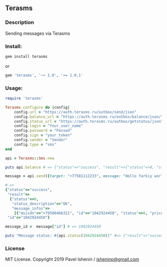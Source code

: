 ## Terasms

### Description
Sending messages via Terasms

### Install:

```ruby
gem install terasms
```
or 
```ruby
gem 'terasms', '~> 1.0', '>= 1.0.1'
```
### Usage:

```ruby
require 'terasms'

Terasms.configure do |config|
    config.url = "https://auth.terasms.ru/outbox/send/json"
    config.balance_url = "https://auth.terasms.ru/outbox/balance/json/"
    config.status_url = "https://auth.terasms.ru/outbox/getstatus/json"
    config.login = "Your_user_name"
    config.password = "Passwd"
    config.sign = "your_token"
    config.sender = "Sender"
    config.type = "sms"
end

api = Terasms::Sms.new

puts api.balance # => {"status"=>"success", "result"=>{"status"=>0, "status_description"=>"OK", "balance"=>-36534.651, "pay_type"=>"after"}}

message = api.send({target: "+77501112233", message: "Hello Yarkiy world!"}) 

# =>
{"status"=>"success",
 "result"=>
  {"status"=>0,
   "status_description"=>"OK",
   "message_infos"=>
    [{"msisdn"=>"+79500466321", "id"=>"1042924450", "status"=>0, "price"=>0}]},
 "id"=>"1042924450"}

message_id =  message["id"] # => 1042924450

puts "Message status: #{api.status(1042924450)}" #=> {"result"=>"success", "status"=>"12", "status_desc"=>"delivered"}

```
### License
MIT License. Copyright 2019 Pavel Ishenin / isheninp@gmail.com
